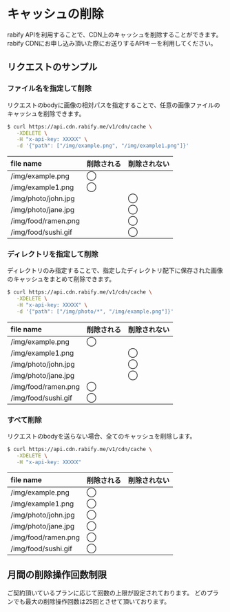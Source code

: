 # キャッシュの削除
rabify APIを利用することで、CDN上のキャッシュを削除することができます。
rabify CDNにお申し込み頂いた際にお送りするAPIキーを利用してください。

## リクエストのサンプル

### ファイル名を指定して削除
リクエストのbodyに画像の相対パスを指定することで、任意の画像ファイルのキャッシュを削除できます。

```bash
$ curl https://api.cdn.rabify.me/v1/cdn/cache \
   -XDELETE \
   -H "x-api-key: XXXXX" \
   -d '{"path": ["/img/example.png", "/img/example1.png"]}' 
```

|file name|削除される|削除されない|
|:--|:--|:--|
|/img/example.png|◯||
|/img/example1.png|◯||
|/img/photo/john.jpg| |◯|
|/img/photo/jane.jpg| |◯|
|/img/food/ramen.png| |◯|
|/img/food/sushi.gif| |◯|

### ディレクトリを指定して削除
ディレクトリのみ指定することで、指定したディレクトリ配下に保存された画像のキャッシュをまとめて削除できます。

```bash
$ curl https://api.cdn.rabify.me/v1/cdn/cache \
   -XDELETE \
   -H "x-api-key: XXXXX" \
   -d '{"path": ["/img/photo/*", "/img/example.png"]}' 
```

|file name|削除される|削除されない|
|:--|:--|:--|
|/img/example.png|◯||
|/img/example1.png| |◯|
|/img/photo/john.jpg| |◯|
|/img/photo/jane.jpg| |◯|
|/img/food/ramen.png|◯||
|/img/food/sushi.gif|◯||

### すべて削除
リクエストのbodyを送らない場合、全てのキャッシュを削除します。


```bash
$ curl https://api.cdn.rabify.me/v1/cdn/cache \
   -XDELETE \
   -H "x-api-key: XXXXX" 
```

|file name|削除される|削除されない|
|:--|:--|:--|
|/img/example.png|◯||
|/img/example1.png|◯||
|/img/photo/john.jpg|◯||
|/img/photo/jane.jpg|◯||
|/img/food/ramen.png|◯||
|/img/food/sushi.gif|◯||

## 月間の削除操作回数制限
ご契約頂いているプランに応じて回数の上限が設定されております。
どのプランでも最大の削除操作回数は25回とさせて頂いております。